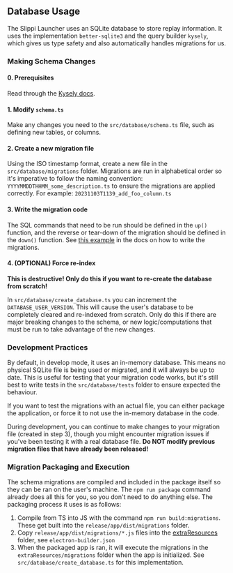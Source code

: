 ## Database Usage

The Slippi Launcher uses an SQLite database to store replay information. It uses the implementation `better-sqlite3` and the query builder `kysely`, which gives us type safety and also automatically handles migrations for us.

### Making Schema Changes

#### 0. Prerequisites

Read through the [Kysely docs](https://kysely.dev/docs/getting-started).


#### 1. Modify `schema.ts`

Make any changes you need to the `src/database/schema.ts` file, such as defining new tables, or columns.

#### 2. Create a new migration file

Using the ISO timestamp format, create a new file in the `src/database/migrations` folder. Migrations are run in alphabetical order so it's imperative to follow the naming convention: `YYYYMMDDTHHMM_some_description.ts` to ensure the migrations are applied correctly. For example: `20231103T1139_add_foo_column.ts`

#### 3. Write the migration code

The SQL commands that need to be run should be defined in the `up()` function, and the reverse or tear-down of the migration should be defined in the `down()` function. 
See [this example](https://kysely.dev/docs/migrations) in the docs on how to write the migrations.

#### 4. (OPTIONAL) Force re-index

**This is destructive! Only do this if you want to re-create the database from scratch!**

In `src/database/create_database.ts` you can increment the `DATABASE_USER_VERSION`. This will cause the user's database to be completely cleared and re-indexed from scratch. Only do this if there are major breaking changes to the schema, or new logic/computations that must be run to take advantage of the new changes.


### Development Practices

By default, in develop mode, it uses an in-memory database. This means no physical SQLite file is being used or migrated, and it will always be up to date. This is useful for testing that your migration code works, but it's still best to write tests in the `src/database/tests` folder to ensure expected the behaviour.

If you want to test the migrations with an actual file, you can either package the application, or force it to not use the in-memory database in the code.

During development, you can continue to make changes to your migration file (created in step 3), though you might encounter migration issues if you've been testing it with a real database file. **Do NOT modify previous migration files that have already been released!**


### Migration Packaging and Execution

The schema migrations are compiled and included in the package itself so they can be ran on the user's machine. The `npm run package` command already does all this for you, so you don't need to do anything else. The packaging process it uses is as follows:

1. Compile from TS into JS with the command `npm run build:migrations`. These get built into the `release/app/dist/migrations` folder.
2. Copy  `release/app/dist/migrations/*.js` files into the [extraResources](https://www.electron.build/configuration/contents.html#extraresources) folder, see `electron-builder.json`
3. When the packaged app is ran, it will execute the migrations in the `extraResources/migrations` folder when the app is initialized. See `src/database/create_database.ts` for this implementation.
